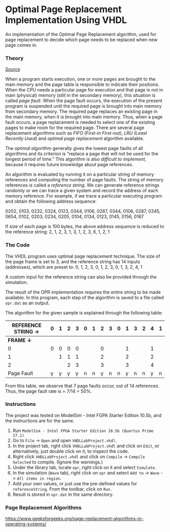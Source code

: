 # Optimal Page Replacement Implementation Using VHDL
An implementation of the Optimal Page Replacement algorithm, used for page replacement to decide which page needs to be replaced when new page comes in.

### Theory
[Source][1]

When a program starts execution, one or more pages are brought to the main memory and the page table is responsible to indicate their positions. When the CPU needs a particular page for execution and that page is not in main (physical) memory (still in the secondary memory), this situation is called _page fault_. When the page fault occurs, the execution of the present program is suspended until the required page is brought into main memory from secondary memory. The required page replaces an existing page in the main memory, when it is brought into main memory. Thus, when a page fault occurs,  a page replacement is needed to select one of the existing pages to make room for the required page. There are several page replacement algorithms such as _FIFO (First-in First-out)_, _LRU (Least Recently Used)_ and _optimal page replacement_ algorithm available.

The _optimal algorithm_ generally gives the lowest page faults of all algorithms and its criterion is “replace a page that will not be used for the longest period of time.” This algorithm is also *difficult to implement*, because it requires future knowledge about page references.

An algorithm is evaluated by running it on a particular string of memory references and computing the number of page faults. The string of memory references is called a _reference string_. We can generate reference strings randomly or we can trace a given system and record the address of each memory reference. For example, if we trace a particular executing program and obtain the following address sequence:

0202, 0103, 0232, 0324, 0123, 0344, 0106, 0287, 0344, 0106, 0287, 0345, 0654, 0102, 0203, 0234, 0205, 0104, 0134, 0123, 0145, 0156, 0167

If size of each page is 100 bytes, the above address sequence is reduced to the reference string:
2, 1, 2, 3, 1, 3, 1, 2, 3, 6, 1, 2, 1


### The Code

The VHDL program uses optimal page replacement technique. The size of the page frame is set to 3, and the reference string has 14 inputs (addresses), which are preset to:
0, 1, 2, 3, 0, 1, 2, 3, 0, 1, 3, 2, 4, 1

A custom input for the reference string can also be provided through the simulation.

The result of the OPR implementation requires the entire string to be made available. In this program, each step of the algorithm is saved to a file called `opr.dat` as an output.

The algorithm for the given sample is explained through the following table:
    
|    REFERENCE STRING →| 0 | 1 | 2 | 3 | 0 | 1 | 2 | 3 | 0 | 1 | 3 | 2 | 4 | 1 |
|----------------------|---|---|---|---|---|---|---|---|---|---|---|---|---|---|
|           **FRAME ↓**|   |   |   |   |   |   |   |   |   |   |   |   |   |   |
|                    0 | 0 | 0 | 0 | 0 |   |   | 0 |   |   | 1 |   |   | 1 |   |
|                    1 |   | 1 | 1 | 1 |   |   | 2 |   |   | 2 |   |   | 2 |   |
|                    2 |   |   | 2 | 3 |   |   | 3 |   |   | 3 |   |   | 4 |   |
|           Page Fault | y | y | y | y | n | n | y | n | n | y | n | n | y | n | 

From this table, we observe that 7 page faults occur, out of 14 references. Thus, the page fault rate is = 7/14 = 50%.

### Instructions

The project was tested on ModelSim - Intel FGPA Starter Edition 10.5b, and the instructions are for the same.
1. Run `ModelSim - Intel FPGA Starter Edition 10.5b (Quartus Prime 17.1)`
2. Go to `File` -> `Open` and open `VHDLLabProject.vhdl`.
3. In the project tab, right click `VHDLLabProject.vhdl` and click on `Edit`, or alternatively, just double click on it, to inspect the code.
4. Right click `VHDLLabProject.vhdl` and click on `Compile` -> `Compile Selected` to compile. (Ignore the warnings.)
5. Under the library tab, locate `opr`, right click on it and select `Simulate`.
6. In the simulation (`Wave` tab), right click on `opr` and select `Add to` -> `Wave` -> `All items in region`.
7. Add your own values, or just use the pre-defined values for `referenceString`. From the toolbar, click on `Run`.
8. Result is stored in `opr.dat` in the same directory.

### Page Replacement Algorithms
https://www.geeksforgeeks.org/page-replacement-algorithms-in-operating-systems/


[1]: <https://books.google.co.in/books/about/COMP_ORG_ARCHITECTURE_WBUT_JUNE_2011.html?id=pMua2g1YDm8C> "COMP ORG & ARCHITECTURE - WBUT JUNE 2011"
